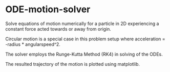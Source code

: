 # ODE-motion-solver
Solve equations of motion numerically for a particle in 2D experiencing a constant force acted towards or away from origin.

Circular motion is a special case in this problem setup where acceleration = -radius * angularspeed^2.

The solver employs the Runge-Kutta Method (RK4) in solving of the ODEs.

The resulted trajectory of the motion is plotted using matplotlib.
